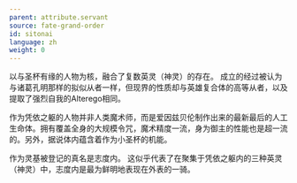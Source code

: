 ```yaml
---
parent: attribute.servant
source: fate-grand-order
id: sitonai
language: zh
weight: 0
---
```


以与圣杯有缘的人物为核，融合了复数英灵（神灵）的存在。
成立的经过被认为与诸葛孔明那样的拟似从者一样，但现界的性质却与英雄复合体的高等从者，以及提取了强烈自我的Alterego相同。

作为凭依之躯的人物并非人类魔术师，而是爱因兹贝伦制作出来的最新最后的人工生命体。拥有覆盖全身的大规模令咒，魔术精度一流，身为御主的性能也是超一流的。另外，据说体内蕴含着作为小圣杯的机能。

作为灵基被登记的真名是志度内。
这似乎代表了在聚集于凭依之躯内的三种英灵（神灵）中，志度内是最为鲜明地表现在外表的一骑。
